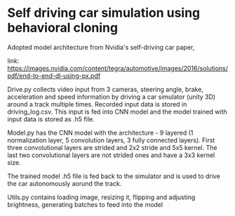 # Self driving car simulation using behavioral cloning

Adopted model architecture from Nvidia's self-driving car paper, 

link: https://images.nvidia.com/content/tegra/automotive/images/2016/solutions/pdf/end-to-end-dl-using-px.pdf

Drive.py collects video input from 3 cameras, steering angle, brake, acceleration and speed information by driving a car simulator (unity 3D) around a track multiple times. Recorded input data is stored in driving_log.csv. This input is fed into CNN model and the model trained with input data is stored as .h5 file.

Model.py has the CNN model with the architecture - 9 layered (1 normalization layer, 5 convolution layers, 3 fully connected layers). First three convolutional layers are strided and 2x2 stride and 5x5 kernel. The last two convolutional layers are not strided ones and have a 3x3 kernel size.

The trained model .h5 file is fed back to the simulator and is used to drive the car autonomously aorund the track. 

Utils.py contains loading image, resizing it, flipping and adjusting brightness, generating batches to feed into the model


